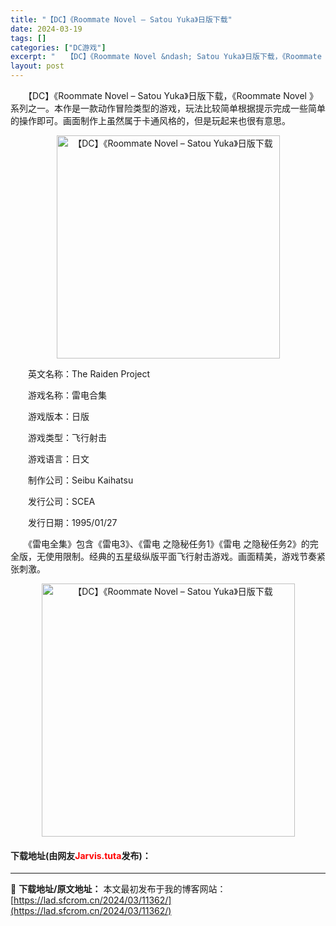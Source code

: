 ```yaml
---
title: "【DC】《Roommate Novel – Satou Yuka》日版下载"
date: 2024-03-19
tags: []
categories: ["DC游戏"]
excerpt: "　　【DC】《Roommate Novel &ndash; Satou Yuka》日版下载，《Roommate Novel 》系列之一。本作是一款动作冒险类型的游戏，玩法比较简单根据提示完成一些简单的操作即可。画面制作上虽然属于卡通风格的，但是玩起来也很有意思。 　　英文名称：The Raiden &hellip;"
layout: post
---
```


 <p>　　【DC】《Roommate Novel &ndash; Satou Yuka》日版下载，《Roommate Novel 》系列之一。本作是一款动作冒险类型的游戏，玩法比较简单根据提示完成一些简单的操作即可。画面制作上虽然属于卡通风格的，但是玩起来也很有意思。</p> <p align="center"><img align="" border="0" src="https://lad.sfcrom.cn/wp-content/uploads/2024/03/20240319_65f9b56b3cfd8.png" width="357" alt="【DC】《Roommate Novel – Satou Yuka》日版下载" /></p> <p>　　英文名称：The Raiden Project</p> <p>　　游戏名称：雷电合集</p> <p>　　游戏版本：日版</p> <p>　　游戏类型：飞行射击</p> <p>　　游戏语言：日文</p> <p>　　制作公司：Seibu Kaihatsu</p> <p>　　发行公司：SCEA</p> <p>　　发行日期：1995/01/27</p> <p>　　《雷电全集》包含《雷电3》、《雷电 之隐秘任务1》《雷电 之隐秘任务2》的完全版，无使用限制。经典的五星级纵版平面飞行射击游戏。画面精美，游戏节奏紧张刺激。</p> <p align="center"><img align="" border="0" src="https://lad.sfcrom.cn/wp-content/uploads/2024/03/20240319_65f9b56be54a5.png" width="405" alt="【DC】《Roommate Novel – Satou Yuka》日版下载" /></p> <p><h4>下载地址(由网友<font color="red">Jarvis.tuta</font>发布)：</h4></p> 

---
📖 **下载地址/原文地址：** 本文最初发布于我的博客网站：[https://lad.sfcrom.cn/2024/03/11362/](https://lad.sfcrom.cn/2024/03/11362/)
